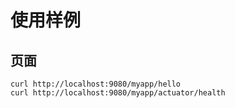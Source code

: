# 使用样例


## 页面
```text
curl http://localhost:9080/myapp/hello
curl http://localhost:9080/myapp/actuator/health
```

